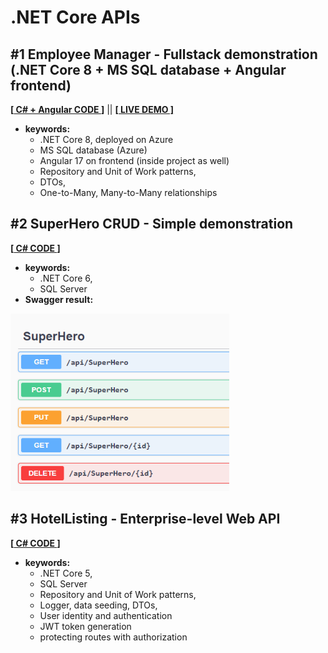 # .NET Core APIs

## #1 Employee Manager - Fullstack demonstration (.NET Core 8 + MS SQL database + Angular frontend)
**[[ C# + Angular CODE ](https://github.com/gorj00/Angular---.NET-Core-8-API---EmployeeManager)]** || **[[ LIVE DEMO ]](https://ashy-grass-05653e71e-preview.westus2.5.azurestaticapps.net/)**

- **keywords:** 
  - .NET Core 8, deployed on Azure
  - MS SQL database (Azure)
  - Angular 17 on frontend (inside project as well)
  - Repository and Unit of Work patterns, 
  - DTOs,
  - One-to-Many, Many-to-Many relationships
  

## #2 SuperHero CRUD - Simple demonstration
**[[ C# CODE ](https://github.com/gorj00/NET.Core_API_SuperHeroes_CRUD)]**

- **keywords:** 
  - .NET Core 6,
  - SQL Server
- **Swagger result:**

<img src="./img/1_swagger.png" alt="" width="350" >

## #3 HotelListing - Enterprise-level Web API
**[[ C# CODE ](https://github.com/gorj00/NET.Core_API_HotelListing)]**

- **keywords:** 
  - .NET Core 5,
  - SQL Server
  - Repository and Unit of Work patterns, 
  - Logger, data seeding, DTOs, 
  - User identity and authentication
  - JWT token generation
  - protecting routes with authorization
  